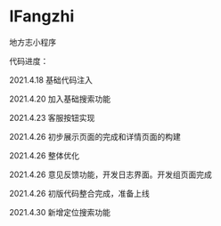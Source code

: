 # IFangzhi
地方志小程序

代码进度：

2021.4.18  基础代码注入

2021.4.20  加入基础搜索功能

2021.4.23  客服按钮实现

2021.4.26  初步展示页面的完成和详情页面的构建

2021.4.26  整体优化

2021.4.26  意见反馈功能，开发日志界面。开发组页面完成

2021.4.26  初版代码整合完成，准备上线

2021.4.30 新增定位搜索功能